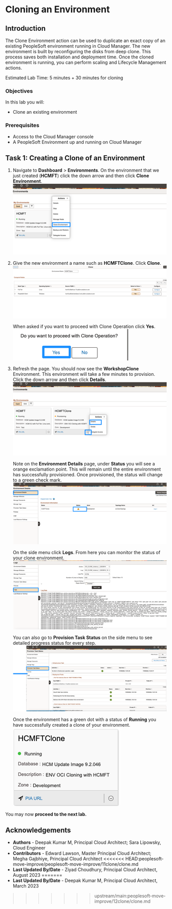 # Cloning an Environment

## Introduction
The Clone Environment action can be used to duplicate an exact copy of an existing PeopleSoft environment running in Cloud Manager. The new environment is built by reconfiguring the disks from deep clone. This process saves both installation and deployment time. Once the cloned environment is running, you can perform scaling and Lifecycle Management actions.

Estimated Lab Time: 5 minutes + 30 minutes for cloning

### Objectives
In this lab you will:
* Clone an existing environment

### Prerequisites
- Access to the Cloud Manager console
- A PeopleSoft Environment up and running on Cloud Manager

## Task 1: Creating a Clone of an Environment

1.  Navigate to **Dashboard** > **Environments**. On the environment that we just created (**HCMFT**) click the down arrow and then click **Clone Environment**.
    ![On the environment that we just created (HCMFT) click the down arrow and then click Clone Environment.](./images/cloneworkshop.png "")

2.  Give the new environment a name such as **HCMFTClone**. Click **Clone**.
    ![Give the new environment a name such as HCMFTClone and click Clone](./images/workshopclone.png "")

    When asked if you want to proceed with Clone Operation click **Yes**.
    ![When asked if you want to proceed with Clone Operation click Yes.](./images/proceed.png "")

3.  Refresh the page. You should now see the **WorkshopClone** Environment. This environment will take a few minutes to provision. Click the down arrow and then click **Details**.
    ![Click the down arrow and then click details](./images/initiating.png "")

    Note on the **Environment Details** page, under **Status** you will see a orange exclamation point. This will remain until the entire environment has successfully provisioned. Once provisioned, the status will change to a green check mark.
    ![ote on the Environment Details page, under Status you will see a red exclamation point](./images/Cloneprogress.png "")
    
    On the side menu click **Logs**. From here you can monitor the status of your clone environment.
    ![On the side menu click Logs. From here you can monitor the status of your clone environment.](./images/clonestat.png "")

    You can also go to **Provision Task Status** on the side menu to see detailed progress status for every step.
    ![You can also go to Provision Task Status on the side menu to see detailed progress status for every step.](./images/provisionclone.png "")

    Once the environment has a green dot with a status of **Running** you have successfully created a clone of your environment.
    ![Once the environment has a green dot with a status of Running, you have successfully created a clone of your environment](./images/running.png "")

You may now **proceed to the next lab.**

## Acknowledgements
* **Authors** - Deepak Kumar M, Principal Cloud Architect; Sara Lipowsky, Cloud Engineer
* **Contributors** - Edward Lawson, Master Principal Cloud Architect; Megha Gajbhiye, Principal Cloud Architect
<<<<<<< HEAD:peoplesoft-move-improve/peoplesoft-move-improve/11clone/clone.md
* **Last Updated By/Date** - Ziyad Choudhury, Principal Cloud Architect, August 2023
=======
* **Last Updated By/Date** - Deepak Kumar M, Principal Cloud Architect, March 2023
>>>>>>> upstream/main:peoplesoft-move-improve/12clone/clone.md
